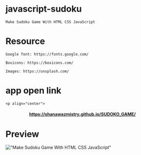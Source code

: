 # javascript-sudoku

    Make Sudoku Game With HTML CSS JavaScript

# Resource

    Google font: https://fonts.google.com/

    Boxicons: https://boxicons.com/

    Images: https://unsplash.com/
    
 # app open link
  
    <p align="center">
  <h4 align="center"><a href="https://shanawazmistry.github.io/SUDOKO_GAME/">https://shanawazmistry.github.io/SUDOKO_GAME/</a></h4>
    
# Preview

!["Make Sudoku Game With HTML CSS JavaScript"](https://user-images.githubusercontent.com/67447840/135793517-57b1d971-67c5-4561-bd70-43f26998a108.jpg "Make Sudoku Game With HTML CSS JavaScript")
